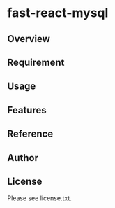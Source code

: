 # fast-react-mysql 

## Overview


## Requirement


## Usage


## Features


## Reference


## Author


## License

Please see license.txt.
